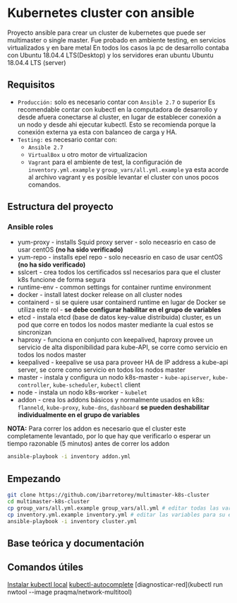 # Kubernetes cluster con ansible

Proyecto ansible para crear un cluster de kubernetes que puede ser multimaster o single master.
Fue probado en ambiente testing, en servicios virtualizados y en bare metal
En todos los casos la pc de desarrollo contaba con Ubuntu 18.04.4 LTS(Desktop) y los servidores eran ubuntu Ubuntu 18.04.4 LTS (server)

## Requisitos

- `Producción:` solo es necesario contar con `Ansible 2.7` o superior
Es recomendable contar con kubectl en la computadora de desarrollo y desde afuera conectarse al cluster,
en lugar de establecer conexión a un nodo y desde ahi ejecutar kubectl.
Esto se recomienda porque la conexión externa ya esta con balanceo de carga y HA.
- `Testing:` es necesario contar con:
  - `Ansible 2.7`
  - `VirtualBox` u otro motor de virtualizacion
  - `Vagrant`
para el ambiente de test, la configuración de `inventory.yml.example` y `group_vars/all.yml.example` ya esta acorde al archivo vagrant
y es posible levantar el cluster con unos pocos comandos.

## Estructura del proyecto

<!-- TODO: estructura del proyecto de k8s cluster -->

### Ansible roles

- yum-proxy - installs Squid proxy server - solo neceasrio en caso de usar centOS **(no ha sido verificado)**
- yum-repo - installs epel repo - solo neceasrio en caso de usar centOS **(no ha sido verificado)**
- sslcert - crea todos los certificados ssl necesarios para que el cluster k8s funcione de forma segura
- runtime-env - common settings for container runtime environment
- docker - install latest docker release on all cluster nodes
- containerd - si se quiere usar containerd runtime en lugar de Docker se utiliza este rol - **se debe configurar habilitar en el grupo de variables**
- etcd - instala etcd (base de datos key-value distribuida) cluster, es un pod que corre en todos los nodos master mediante la cual estos se sincronizan
- haproxy - funciona en conjunto con keepalived, haproxy provee un servicio de alta disponibilidad para kube-API, se corre como servicio en todos los nodos master
- keepalived - keepalive se usa para proveer HA de IP address a kube-api server, se corre como servicio en todos los nodos master
- master - instala y configura un nodo k8s-master - `kube-apiserver`, `kube-controller`, `kube-scheduler`, `kubectl` client
- node - instala un nodo k8s-worker - `kubelet`
- addon - crea los addons básicos y normalmente usados en k8s: `flanneld`, `kube-proxy`, `kube-dns`, `dashboard` **se pueden deshabilitar individualmente en el grupo de variables**

**NOTA:** Para correr los addon es necesario que el cluster este completamente levantado, por lo que hay que verificarlo o esperar un tiempo razonable (5 minutos) antes de correr los addon

```bash
ansible-playbook -i inventory addon.yml
```

## Empezando

```bash
git clone https://github.com/ibarretorey/multimaster-k8s-cluster
cd multimaster-k8s-cluster
cp group_vars/all.yml.example group_vars/all.yml # editar todas las variables para su entorno especifico
cp inventory.yml.example inventory.yml # editar las variables para su entorno especifico
ansible-playbook -i inventory cluster.yml
```

## Base teórica y documentación

<!-- TODO: base teorica y dockumentacion del proyecto k8s cluster -->

## Comandos útiles

<!-- TODO: armar sistema de comandos y herramientas utiles para el proyecto de k8s-cluster -->

[Instalar kubectl local]()
[kubectl-autocomplete](https://kubernetes.io/docs/reference/kubectl/cheatsheet/#kubectl-autocomplete)
[diagnosticar-red](kubectl run nwtool --image praqma/network-multitool)